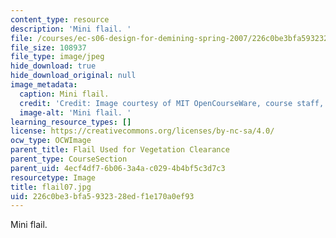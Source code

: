 ```yaml
---
content_type: resource
description: 'Mini flail. '
file: /courses/ec-s06-design-for-demining-spring-2007/226c0be3bfa5932328edf1e170a0ef93_flail07.jpg
file_size: 108937
file_type: image/jpeg
hide_download: true
hide_download_original: null
image_metadata:
  caption: Mini flail.
  credit: 'Credit: Image courtesy of MIT OpenCourseWare, course staff, and students.'
  image-alt: 'Mini flail. '
learning_resource_types: []
license: https://creativecommons.org/licenses/by-nc-sa/4.0/
ocw_type: OCWImage
parent_title: Flail Used for Vegetation Clearance
parent_type: CourseSection
parent_uid: 4ecf4df7-6b06-3a4a-c029-4b4bf5c3d7c3
resourcetype: Image
title: flail07.jpg
uid: 226c0be3-bfa5-9323-28ed-f1e170a0ef93
---
```

Mini flail. 